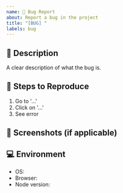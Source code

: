 ```yaml
---
name: 🐛 Bug Report
about: Report a bug in the project
title: "[BUG] "
labels: bug
---
```


## 🐞 Description

A clear description of what the bug is.

## 🔁 Steps to Reproduce

1. Go to '...'
2. Click on '...'
3. See error

## 📸 Screenshots (if applicable)

## 💻 Environment

- OS:
- Browser:
- Node version:
